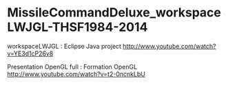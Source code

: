 # MissileCommandDeluxe_workspaceLWJGL-THSF1984-2014

workspaceLWJGL : Eclipse Java project http://www.youtube.com/watch?v=YE3d1cP26v8

Presentation OpenGL full : Formation OpenGL http://www.youtube.com/watch?v=t2-0ncnkLbU
